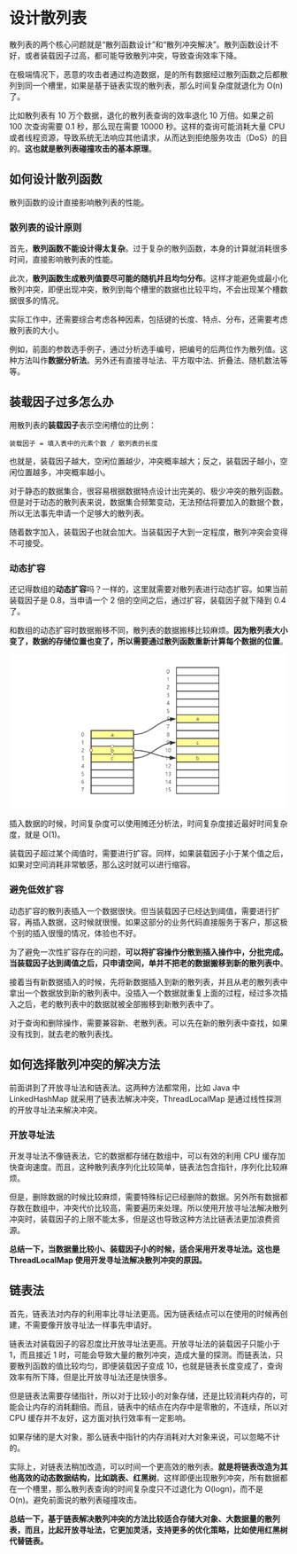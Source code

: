 # 设计散列表

散列表的两个核心问题就是“散列函数设计”和“散列冲突解决”。散列函数设计不好，或者装载因子过高，都可能导致散列冲突，导致查询效率下降。

在极端情况下，恶意的攻击者通过构造数据，是的所有数据经过散列函数之后都散列到同一个槽里，如果是基于链表实现的散列表，那么时间复杂度就退化为 O(n) 了。

比如散列表有 10 万个数据，退化的散列表查询的效率退化 10 万倍。如果之前 100 次查询需要 0.1 秒，那么现在需要 10000 秒。这样的查询可能消耗大量 CPU 或者线程资源，导致系统无法响应其他请求，从而达到拒绝服务攻击（DoS）的目的。**这也就是散列表碰撞攻击的基本原理**。

## 如何设计散列函数

散列函数的设计直接影响散列表的性能。

### 散列表的设计原则

首先，**散列函数不能设计得太复杂**。过于复杂的散列函数，本身的计算就消耗很多时间，直接影响散列表的性能。

此次，**散列函数生成散列值要尽可能的随机并且均匀分布**。这样才能避免或最小化散列冲突，即便出现冲突，散列到每个槽里的数据也比较平均，不会出现某个槽数据很多的情况。

实际工作中，还需要综合考虑各种因素，包括键的长度、特点、分布，还需要考虑散列表的大小。

例如，前面的参数选手例子，通过分析选手编号，把编号的后两位作为散列值。这种方法叫作**数据分析法**。另外还有直接寻址法、平方取中法、折叠法、随机数法等等。

## 装载因子过多怎么办

用散列表的**装载因子**表示空闲槽位的比例：

```
装载因子 = 填入表中的元素个数 / 散列表的长度
```

也就是，装载因子越大，空闲位置越少，冲突概率越大；反之，装载因子越小，空闲位置越多，冲突概率越小。

对于静态的数据集合，很容易根据数据特点设计出完美的、极少冲突的散列函数。但是对于动态的散列表来说，数据集合频繁变动，无法预估将要加入的数据个数，所以无法事先申请一个足够大的散列表。

随着数字加入，装载因子也就会加大。当装载因子大到一定程度，散列冲突会变得不可接受。

### 动态扩容

还记得数组的**动态扩容**吗？一样的，这里就需要对散列表进行动态扩容。如果当前装载因子是 0.8，当申请一个 2 倍的空间之后，通过扩容，装载因子就下降到 0.4 了。

和数组的动态扩容时数据搬移不同，散列表的数据搬移比较麻烦。**因为散列表大小变了，数据的存储位置也变了，所以需要通过散列函数重新计算每个数据的位置**。

![HashTable-dynamicCapacity](../../.vuepress/public/images/dataStructure-HashTable-dynamicCapacity.png)

插入数据的时候，时间复杂度可以使用摊还分析法，时间复杂度接近最好时间复杂度，就是 O(1)。

装载因子超过某个阈值时，需要进行扩容。同样，如果装载因子小于某个值之后，如果对空间消耗非常敏感，那么这时就可以进行缩容。

### 避免低效扩容

动态扩容的散列表插入一个数据很快。但当装载因子已经达到阈值，需要进行扩容，再插入数据，这时候就很慢。如果这部分的业务代码直接服务于客户，那这极个别的插入很慢的情况，体验也不好。

为了避免一次性扩容存在的问题，**可以将扩容操作分散到插入操作中，分批完成。当装载因子达到阈值之后，只申请空间，单并不把老的数据搬移到新的散列表中**。

接着当有新数据插入的时候，先将新数据插入到新的散列表，并且从老的散列表中拿出一个数据放到新的散列表中。没插入一个数据就重复上面的过程，经过多次插入之后，老的散列表中的数据就被全部搬移到新散列表中了。

对于查询和删除操作，需要兼容新、老散列表。可以先在新的散列表中查找，如果没有找到，就去老的散列表找。

## 如何选择散列冲突的解决方法

前面讲到了开放寻址法和链表法。这两种方法都常用，比如 Java 中 LinkedHashMap 就采用了链表法解决冲突，ThreadLocalMap 是通过线性探测的开放寻址法来解决冲突。

### 开放寻址法

开发寻址法不像链表法，它的数据都存储在数组中，可以有效的利用 CPU 缓存加快查询速度。而且，这种散列表序列化比较简单，链表法包含指针，序列化比较麻烦。

但是，删除数据的时候比较麻烦，需要特殊标记已经删除的数据。另外所有数据都存数在数组中，冲突代价比较高，需要遍历来处理。所以使用开放寻址法解决散列冲突时，装载因子的上限不能太多，但是这也导致这种方法比链表法更加浪费资源。

**总结一下，当数据量比较小、装载因子小的时候，适合采用开发寻址法。这也是 ThreadLocalMap 使用开发寻址法解决散列冲突的原因。**

## 链表法

首先，链表法对内存的利用率比寻址法更高。因为链表结点可以在使用的时候再创建，不需要像开放寻址法一样事先申请好。

链表法对装载因子的容忍度比开放寻址法更高。开放寻址法的装载因子只能小于 1，而且接近 1 时，可能会导致大量的散列冲突，造成大量的探测。而链表法，只要散列函数的值比较均匀，即便装载因子变成 10，也就是链表长度变成了，查询效率有所下降，但是比开放寻址法还是快很多。

但是链表法需要存储指针，所以对于比较小的对象存储，还是比较消耗内存的，可能会让内存的消耗翻倍。而且，链表中的结点在内存中是零散的，不连续，所以对 CPU 缓存并不友好，这方面对执行效率有一定影响。

如果存储的是大对象，那么链表中指针的内存消耗对大对象来说，可以忽略不计的。

实际上，对链表法稍加改造，可以时间一个更高效的散列表。**就是将链表改造为其他高效的动态数据结构，比如跳表、红黑树**。这样即便出现散列冲突，所有数据都在一个槽里，那么散列表查询的时间复杂度只不过退化为 O(logn)，而不是 O(n)。避免前面说的散列表碰撞攻击。

**总结一下，基于链表解决散列冲突的方法比较适合存储大对象、大数据量的散列表，而且，比起开放寻址法，它更加灵活，支持更多的优化策略，比如使用红黑树代替链表。**
